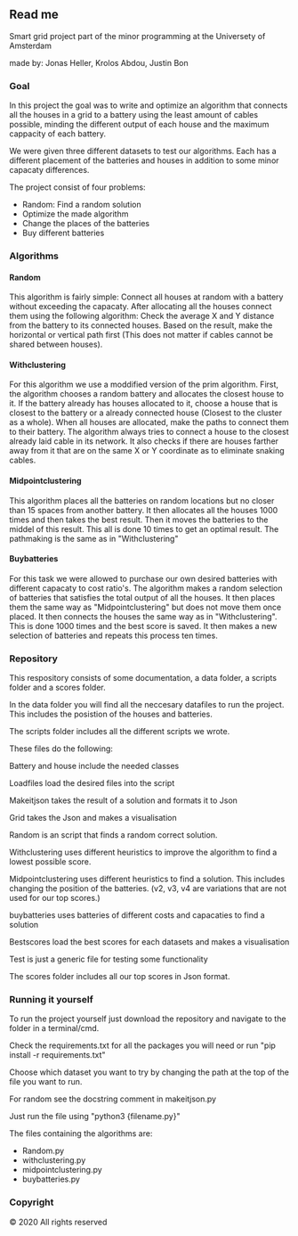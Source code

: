## Read me

Smart grid project part of the minor programming at the Universety of Amsterdam

made by: Jonas Heller, Krolos Abdou, Justin Bon


### Goal

In this project the goal was to write and optimize an algorithm that connects all the houses in a grid to a battery using the least amount of cables possible, minding the different output of each house and the maximum cappacity of each battery.  

We were given three different datasets to test our algorithms. Each has a different placement of the batteries and houses in addition to some minor capacaty differences.  

The project consist of four problems:
- Random: Find a random solution
- Optimize the made algorithm
- Change the places of the batteries
- Buy different batteries


### Algorithms

#### Random
This algorithm is fairly simple: Connect all houses at random with a battery without exceeding the capacaty. After allocating all the houses connect them using the following algorithm: Check the average X and Y distance from the battery to its connected houses. Based on the result, make the horizontal or vertical path first (This does not matter if cables cannot be shared between houses).

#### Withclustering
For this algorithm we use a moddified version of the prim algorithm. First, the algorithm chooses a random battery and allocates the closest house to it. If the battery already has houses allocated to it, choose a house that is closest to the battery or a already connected house (Closest to the cluster as a whole). When all houses are allocated, make the paths to connect them to their battery. The algorithm always tries to connect a house to the closest already laid cable in its network. It also checks if there are houses farther away from it that are on the same X or Y coordinate as to eliminate snaking cables. 

#### Midpointclustering
This algorithm places all the batteries on random locations but no closer than 15 spaces from another battery. It then allocates all the houses 1000 times and then takes the best result. Then it moves the batteries to the middel of this result. This all is done 10 times to get an optimal result. The pathmaking is the same as in "Withclustering"

#### Buybatteries
For this task we were allowed to purchase our own desired batteries with different capacaty to cost ratio's. The algorithm makes a random selection of batteries that satisfies the total output of all the houses. It then places them the same way as "Midpointclustering" but does not move them once placed. It then connects the houses the same way as in "Withclustering". This is done 1000 times and the best score is saved. It then makes a new selection of batteries and repeats this process ten times. 


### Repository 

This respository consists of some documentation, a data folder, a scripts folder and a scores folder. 

In the data folder you will find all the neccesary datafiles to run the project. This includes the posistion of the houses and batteries. 

The scripts folder includes all the different scripts we wrote. 

These files do the following:

Battery and house include the needed classes 

Loadfiles load the desired files into the script

Makeitjson takes the result of a solution and formats it to Json

Grid takes the Json and makes a visualisation

Random is an script that finds a random correct solution.

Withclustering uses different heuristics to improve the algorithm to find a lowest possible score. 

Midpointclustering uses different heuristics to find a solution. This includes changing the position of the batteries. (v2, v3, v4 are variations that are not used for our top scores.)

buybatteries uses batteries of different costs and capacaties to find a solution 

Bestscores load the best scores for each datasets and makes a visualisation 

Test is just a generic file for testing some functionality

The scores folder includes all our top scores in Json format. 

### Running it yourself

To run the project yourself just download the repository and navigate to the folder in a terminal/cmd.

Check the requirements.txt for all the packages you will need or run "pip install -r requirements.txt"

Choose which dataset you want to try by changing the path at the top of the file you want to run. 

For random see the docstring comment in makeitjson.py  

Just run the file using "python3 {filename.py}"

The files containing the algorithms are:
- Random.py
- withclustering.py
- midpointclustering.py
- buybatteries.py

### Copyright

© 2020 All rights reserved 





